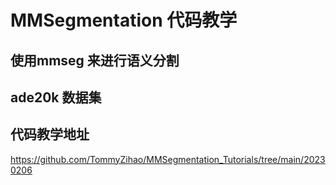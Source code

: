 # MMSegmentation 代码教学

## 使用mmseg 来进行语义分割

## ade20k 数据集

## 代码教学地址
https://github.com/TommyZihao/MMSegmentation_Tutorials/tree/main/20230206